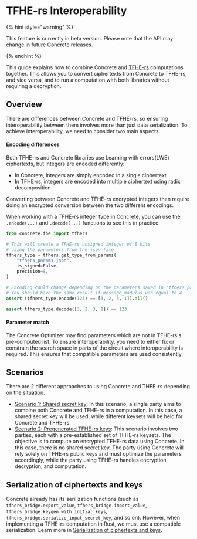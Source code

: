 # TFHE-rs Interoperability

{% hint style="warning" %}

This feature is currently in beta version. Please note that the API may change in future Concrete releases.

{% endhint %}

This guide explains how to combine Concrete and [TFHE-rs](https://github.com/zama-ai/tfhe-rs) computations together. This allows you to convert ciphertexts from Concrete to TFHE-rs, and vice versa, and to run a computation with both libraries without requiring a decryption.

## Overview

There are differences between Concrete and TFHE-rs, so ensuring interoperability between them involves more than just data serialization. To achieve interoperability, we need to consider two main aspects.

#### Encoding differences

Both TFHE-rs and Concrete libraries use Learning with errors(LWE) ciphertexts, but integers are encoded differently:

- In Concrete, integers are simply encoded in a single ciphertext
- In TFHE-rs, integers are encoded into multiple ciphertext using radix decomposition

Converting between Concrete and TFHE-rs encrypted integers then require doing an encrypted conversion between the two different encodings.

When working with a TFHE-rs integer type in Concrete, you can use the `.encode(...)` and `.decode(...)` functions to see this in practice:

```python
from concrete.fhe import tfhers

# This will create a TFHE-rs unsigned integer of 8 bits
# using the parameters from the json file
tfhers_type = tfhers.get_type_from_params(
    "tfhers_params.json",
    is_signed=False,
    precision=8,
)

# Encoding could change depending on the parameters saved in 'tfhers_params.json'
# You should have the same result if message_modulus was equal to 4
assert (tfhers_type.encode(123) == [3, 2, 3, 1]).all()

assert tfhers_type.decode([3, 2, 3, 1]) == 123
```

#### Parameter match

The Concrete Optimizer may find parameters which are not in TFHE-rs's pre-computed list. To ensure interoperability, you need to either fix or constrain the search space in parts of the circuit where interoperability is required. This ensures that compatible parameters are used consistently.

## Scenarios

There are 2 different approaches to using Concrete and THFE-rs depending on the situation.

- [Scenario 1: Shared secret key](./shared-key.md): In this scenario, a single party aims to combine both Concrete and TFHE-rs in a computation. In this case, a shared secret key will be used, while different keysets will be held for Concrete and TFHE-rs.
- [Scenario 2: Pregenerated TFHE-rs keys](./pregenerated-key.md): This scenario involves two parties, each with a pre-established set of TFHE-rs keysets. The objective is to compute on encrypted TFHE-rs data using Concrete. In this case, there is no shared secret key. The party using Concrete will rely solely on TFHE-rs public keys and must optimize the parameters accordingly, while the party using TFHE-rs handles encryption, decryption, and computation.

## Serialization of ciphertexts and keys

Concrete already has its serilization functions (such as `tfhers_bridge.export_value`, `tfhers_bridge.import_value`, `tfhers_bridge.keygen_with_initial_keys`, `tfhers_bridge.serialize_input_secret_key`, and so on). However, when implementing a TFHE-rs computation in Rust, we must use a compatible serialization. Learn more in [Serialization of ciphertexts and keys](./serialization.md).
